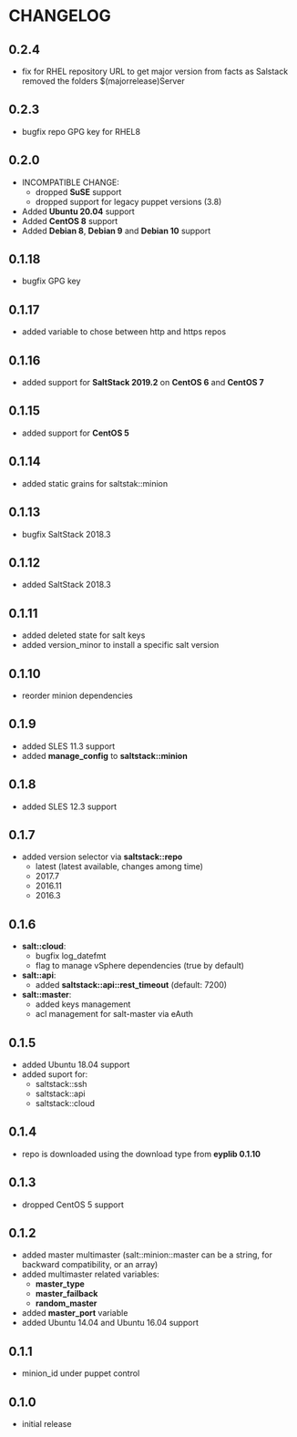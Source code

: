 # CHANGELOG

## 0.2.4

* fix for RHEL repository URL to get major version from facts as Salstack removed the folders $(majorrelease)Server

## 0.2.3
 
* bugfix repo GPG key for RHEL8

## 0.2.0

* INCOMPATIBLE CHANGE:
  - dropped **SuSE** support
  - dropped support for legacy puppet versions (3.8)
* Added **Ubuntu 20.04** support
* Added **CentOS 8** support
* Added **Debian 8**, **Debian 9** and **Debian 10** support


## 0.1.18

* bugfix GPG key

## 0.1.17

* added variable to chose between http and https repos

## 0.1.16

* added support for **SaltStack 2019.2** on **CentOS 6** and **CentOS 7**

## 0.1.15

* added support for **CentOS 5**

## 0.1.14

* added static grains for saltstak::minion

## 0.1.13

* bugfix SaltStack 2018.3

## 0.1.12

* added SaltStack 2018.3

## 0.1.11

* added deleted state for salt keys
* added version_minor to install a specific salt version

## 0.1.10

* reorder minion dependencies

## 0.1.9

* added SLES 11.3 support
* added **manage_config** to **saltstack::minion**

## 0.1.8

* added SLES 12.3 support

## 0.1.7

* added version selector via **saltstack::repo**
  - latest (latest available, changes among time)
  - 2017.7
  - 2016.11
  - 2016.3

## 0.1.6

* **salt::cloud**:
  - bugfix log_datefmt
  - flag to manage vSphere dependencies (true by default)
* **salt::api**:
  - added **saltstack::api::rest_timeout** (default: 7200)
* **salt::master**:
  - added keys management
  - acl management for salt-master via eAuth

## 0.1.5

* added Ubuntu 18.04 support
* added suport for:
  - saltstack::ssh
  - saltstack::api
  - saltstack::cloud

## 0.1.4

* repo is downloaded using the download type from **eyplib 0.1.10**

## 0.1.3

* dropped CentOS 5 support

## 0.1.2

* added master multimaster (salt::minion::master can be a string, for backward compatibility, or an array)
* added multimaster related variables:
  * **master_type**
  * **master_failback**
  * **random_master**
* added **master_port** variable
* added Ubuntu 14.04 and Ubuntu 16.04 support

## 0.1.1

* minion_id under puppet control

## 0.1.0

* initial release

